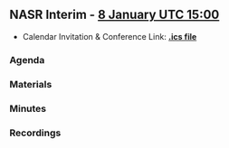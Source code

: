 ## NASR Interim - [8 January UTC 15:00](https://www.worldtimebuddy.com/?qm=1&lid=100,5391959,5128581,2988507,1816670,1850147&h=100&date=2025-1-8&sln=15-16&hf=1)
- Calendar Invitation & Conference Link: **[.ics file](./Material/NASR-08012025.ics)** 


### Agenda

### Materials

### Minutes

### Recordings



